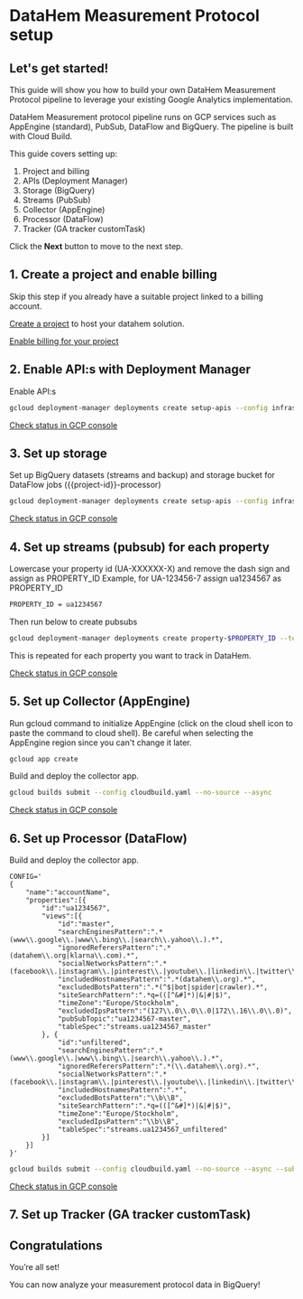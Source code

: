 # DataHem Measurement Protocol setup

<walkthrough-author name="Robert Sahlin" repositoryUrl="" tutorialName="DataHem Measurement Protocol Setup"></walkthrough-author>

## Let's get started!
This guide will show you how to build your own DataHem Measurement Protocol pipeline to leverage your existing Google Analytics implementation.

DataHem Measurement protocol pipeline runs on GCP services such as AppEngine (standard), PubSub, DataFlow and BigQuery. The pipeline is built with Cloud Build.

This guide covers setting up:
1. Project and billing
2. APIs (Deployment Manager)
3. Storage (BigQuery)
4. Streams (PubSub)
5. Collector (AppEngine)
6. Processor (DataFlow)
7. Tracker (GA tracker customTask)

Click the **Next** button to move to the next step.

<walkthrough-tutorial-duration duration="10"></walkthrough-tutorial-duration>  

## 1. Create a project and enable billing
Skip this step if you already have a suitable project linked to a billing account.

[Create a project](https://cloud.google.com/resource-manager/docs/creating-managing-projects#creating_a_project) to host your datahem solution.

[Enable billing for your project](https://cloud.google.com/billing/docs/how-to/modify-project#enable_billing_for_a_project) 

## 2. Enable API:s with Deployment Manager
Enable API:s
```bash
gcloud deployment-manager deployments create setup-apis --config infrastructure/measurementprotocol/v2/setup-apis.yaml --async
```
[Check status in GCP console](https://console.cloud.google.com/dm/deployments?project={{project-id}})

## 3. Set up storage
Set up BigQuery datasets (streams and backup) and storage bucket for DataFlow jobs ({{project-id}}-processor)
```bash
gcloud deployment-manager deployments create setup-apis --config infrastructure/measurementprotocol/v2/setup-processor-resources-eu.yaml --async
```
[Check status in GCP console](https://console.cloud.google.com/dm/deployments?project={{project-id}})

## 4. Set up streams (pubsub) for each property
Lowercase your property id (UA-XXXXXX-X) and remove the dash sign and assign as PROPERTY_ID 
Example, for UA-123456-7 assign ua1234567 as PROPERTY_ID

```bash
PROPERTY_ID = ua1234567
```
Then run below to create pubsubs
```bash
gcloud deployment-manager deployments create property-$PROPERTY_ID --template infrastructure/measurementprotocol/v2/add-property.py --properties property:$PROPERTY_ID --async
```
This is repeated for each property you want to track in DataHem.

[Check status in GCP console](https://console.cloud.google.com/dm/deployments?project={{project-id}})

## 5. Set up Collector (AppEngine)
Run gcloud command to initialize AppEngine (click on the cloud shell icon to paste the command to cloud shell). Be careful when selecting the AppEngine region since you can't change it later.
```bash
gcloud app create
```

Build and deploy the collector app.
```bash
gcloud builds submit --config cloudbuild.yaml --no-source --async
```
[Check status in GCP console](https://console.cloud.google.com/cloud-build/builds?project={{project-id}})

## 6. Set up Processor (DataFlow)

Build and deploy the collector app.
```shell
CONFIG=' 
{
    "name":"accountName", 
    "properties":[{ 
        "id":"ua1234567", 
        "views":[{ 
            "id":"master", 
            "searchEnginesPattern":".*(www\\.google\\.|www\\.bing\\.|search\\.yahoo\\.).*", 
            "ignoredReferersPattern":".*(datahem\\.org|klarna\\.com).*", 
            "socialNetworksPattern":".*(facebook\\.|instagram\\.|pinterest\\.|youtube\\.|linkedin\\.|twitter\\.).*", 
            "includedHostnamesPattern":".*(datahem\\.org).*", 
            "excludedBotsPattern":".*(^$|bot|spider|crawler).*", 
            "siteSearchPattern":".*q=(([^&#]*)|&|#|$)", 
            "timeZone":"Europe/Stockholm", 
            "excludedIpsPattern":"(127\\.0\\.0\\.0|172\\.16\\.0\\.0)", 
            "pubSubTopic":"ua1234567-master", 
            "tableSpec":"streams.ua1234567_master"
        }, { 
            "id":"unfiltered", 
            "searchEnginesPattern":".*(www\\.google\\.|www\\.bing\\.|search\\.yahoo\\.).*", 
            "ignoredReferersPattern":".*(\\.datahem\\.org).*", 
            "socialNetworksPattern":".*(facebook\\.|instagram\\.|pinterest\\.|youtube\\.|linkedin\\.|twitter\\.).*", 
            "includedHostnamesPattern":".*", 
            "excludedBotsPattern":"\\b\\B", 
            "siteSearchPattern":".*q=(([^&#]*)|&|#|$)", 
            "timeZone":"Europe/Stockholm", 
            "excludedIpsPattern":"\\b\\B", 
            "tableSpec":"streams.ua1234567_unfiltered"
        }]
    }]
}'
```

```bash
gcloud builds submit --config cloudbuild.yaml --no-source --async --substitutions=^~^_CONFIG='$CONFIG'
```
[Check status in GCP console](https://console.cloud.google.com/cloud-build/builds?project={{project-id}})

## 7. Set up Tracker (GA tracker customTask)



## Congratulations

<walkthrough-conclusion-trophy></walkthrough-conclusion-trophy>

You’re all set!

You can now analyze your measurement protocol data in BigQuery!


